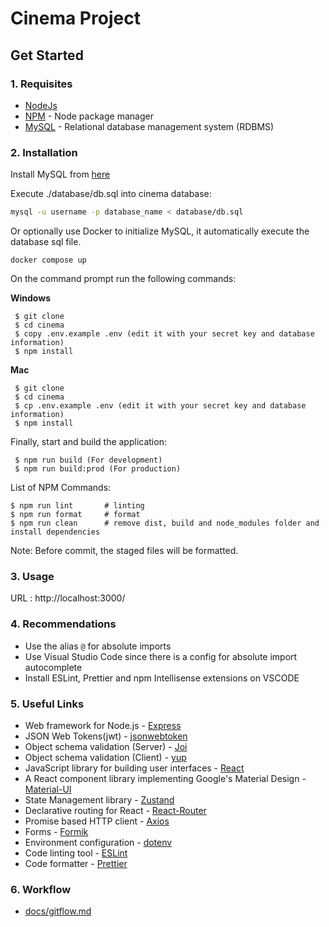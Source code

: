 # Cinema Project

## Get Started

### 1. Requisites

- [NodeJs](https://nodejs.org/en/)
- [NPM](https://npmjs.org/) - Node package manager
- [MySQL](https://www.mysql.com/downloads/) - Relational database management system (RDBMS)

### 2. Installation

Install MySQL from [here](https://dev.mysql.com/downloads/mysql/) 

Execute ./database/db.sql into cinema database:

 ```bash
 mysql -u username -p database_name < database/db.sql
 ```

Or optionally use Docker to initialize MySQL, it automatically execute the database sql file.

```
docker compose up
```

On the command prompt run the following commands:

**Windows** 
``` 
 $ git clone 
 $ cd cinema
 $ copy .env.example .env (edit it with your secret key and database information)
 $ npm install
```

 **Mac**
``` 
 $ git clone 
 $ cd cinema
 $ cp .env.example .env (edit it with your secret key and database information)
 $ npm install
```

 Finally, start and build the application:
 
```
 $ npm run build (For development)
 $ npm run build:prod (For production)
```

List of NPM Commands:
 
  ```
  $ npm run lint       # linting
  $ npm run format     # format
  $ npm run clean      # remove dist, build and node_modules folder and install dependencies
 ```

Note: Before commit, the staged files will be formatted.

### 3. Usage

URL : http://localhost:3000/

### 4. Recommendations
- Use the alias `@` for absolute imports
- Use Visual Studio Code since there is a config for absolute import autocomplete
- Install ESLint, Prettier and npm Intellisense extensions on VSCODE 

### 5. Useful Links
- Web framework for Node.js - [Express](http://expressjs.com/)
- JSON Web Tokens(jwt) - [jsonwebtoken](https://www.npmjs.com/package/jsonwebtoken)
- Object schema validation (Server)  - [Joi](https://www.npmjs.com/package/joi)
- Object schema validation (Client)  - [yup](https://www.npmjs.com/package/yup)
- JavaScript library for building user interfaces - [React](https://facebook.github.io/react/)
- A React component library implementing Google's Material Design - [Material-UI](https://material-ui-1dab0.firebaseapp.com/)
- State Management library - [Zustand](https://github.com/pmndrs/zustand)
- Declarative routing for React - [React-Router](https://reacttraining.com/react-router/)
- Promise based HTTP client - [Axios](https://github.com/mzabriskie/axios)
- Forms - [Formik](https://formik.org/docs/overview)
- Environment configuration - [dotenv](https://www.npmjs.com/package/dotenv)
- Code linting tool - [ESLint](http://eslint.org/)
- Code formatter - [Prettier](https://www.npmjs.com/package/prettier)


### 6. Workflow

-  [docs/gitflow.md](./docs/gitflow.md)
